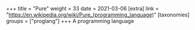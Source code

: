 +++
title = "Pure"
weight = 33
date = 2021-03-06
[extra]
link = "https://en.wikipedia.org/wiki/Pure_(programming_language)"
[taxonomies]
groups = ["proglang"]
+++
A programming language

